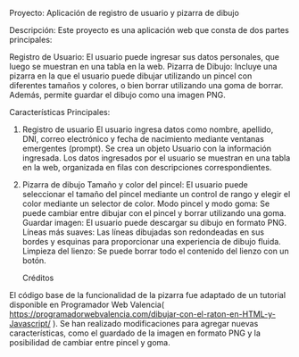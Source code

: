 Proyecto: Aplicación de registro de usuario y pizarra de dibujo

Descripción:
Este proyecto es una aplicación web que consta de dos partes principales:

Registro de Usuario: El usuario puede ingresar sus datos personales, que luego se muestran en una tabla en la web.
Pizarra de Dibujo: Incluye una pizarra en la que el usuario puede dibujar utilizando un pincel con diferentes tamaños y colores, o bien borrar utilizando una goma de borrar. Además, permite guardar el dibujo como una imagen PNG.

Características Principales:

1. Registro de usuario
    El usuario ingresa datos como nombre, apellido, DNI, correo electrónico y fecha de nacimiento mediante ventanas emergentes (prompt).
    Se crea un objeto Usuario con la información ingresada.
    Los datos ingresados por el usuario se muestran en una tabla en la web, organizada en filas con descripciones correspondientes.

2. Pizarra de dibujo
    Tamaño y color del pincel: El usuario puede seleccionar el tamaño del pincel mediante un control de rango y elegir el color mediante un selector de color.
    Modo pincel y modo goma: Se puede cambiar entre dibujar con el pincel y borrar utilizando una goma.
    Guardar imagen: El usuario puede descargar su dibujo en formato PNG.
    Líneas más suaves: Las líneas dibujadas son redondeadas en sus bordes y esquinas para proporcionar una experiencia de dibujo fluida.
    Limpieza del lienzo: Se puede borrar todo el contenido del lienzo con un botón.

   Créditos
   
El código base de la funcionalidad de la pizarra fue adaptado de un tutorial disponible en Programador Web Valencia( https://programadorwebvalencia.com/dibujar-con-el-raton-en-HTML-y-Javascript/ ). Se han realizado modificaciones para agregar nuevas características, como el guardado de la imagen en formato PNG y la posibilidad de cambiar entre pincel y goma.

